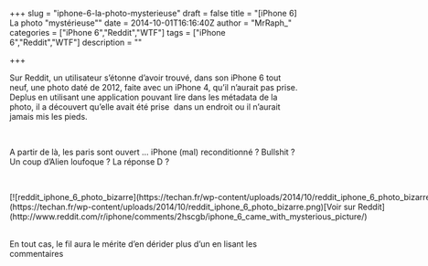 +++
slug = "iphone-6-la-photo-mysterieuse"
draft = false
title = "[iPhone 6] La photo \"mystérieuse\""
date = 2014-10-01T16:16:40Z
author = "MrRaph_"
categories = ["iPhone 6","Reddit","WTF"]
tags = ["iPhone 6","Reddit","WTF"]
description = ""

+++


Sur Reddit, un utilisateur s’étonne d’avoir trouvé, dans son iPhone 6 tout neuf, une photo daté de 2012, faite avec un iPhone 4, qu’il n’aurait pas prise. Deplus en utilisant une application pouvant lire dans les métadata de la photo, il a découvert qu’elle avait été prise  dans un endroit ou il n’aurait jamais mis les pieds.

 

A partir de là, les paris sont ouvert … iPhone (mal) reconditionné ? Bullshit ? Un coup d’Alien loufoque ? La réponse D ?

 

<div class="wp-caption aligncenter" id="attachment_142" style="width: 903px">[![reddit_iphone_6_photo_bizarre](https://techan.fr/wp-content/uploads/2014/10/reddit_iphone_6_photo_bizarre.png)](https://techan.fr/wp-content/uploads/2014/10/reddit_iphone_6_photo_bizarre.png)[Voir sur Reddit](http://www.reddit.com/r/iphone/comments/2hscgb/iphone_6_came_with_mysterious_picture/)

</div> 

En tout cas, le fil aura le mérite d’en dérider plus d’un en lisant les commentaires 
